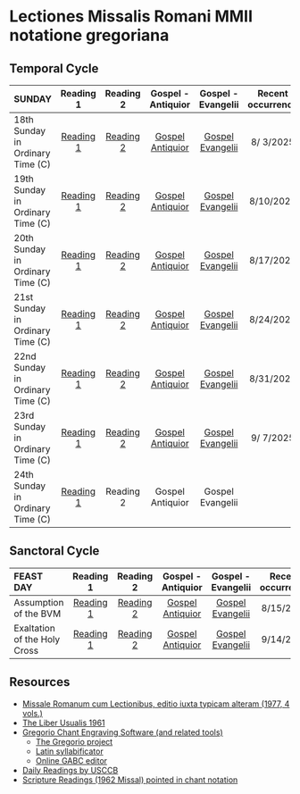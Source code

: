 # Lectiones Missalis Romani MMII notatione gregoriana

## Temporal Cycle

| SUNDAY                           | Reading 1                       | Reading 2                       | Gospel - Antiquior                     | Gospel - Evangelii                     | Recent occurrence |
|:---------------------------------|:-------------------------------:|:-------------------------------:|:--------------------------------------:|:--------------------------------------:|:-----------------:|
| 18th Sunday in Ordinary Time (C) | [Reading 1](files/OT/c18pr.pdf) | [Reading 2](files/OT/c18ep.pdf) | [Gospel Antiquior](files/OT/c18ga.pdf) | [Gospel Evangelii](files/OT/c18ge.pdf) |  8/ 3/2025        |
| 19th Sunday in Ordinary Time (C) | [Reading 1](files/OT/c19pr.pdf) | [Reading 2](files/OT/c19ep.pdf) | [Gospel Antiquior](files/OT/c19ga.pdf) | [Gospel Evangelii](files/OT/c19ge.pdf) |  8/10/2025        |
| 20th Sunday in Ordinary Time (C) | [Reading 1](files/OT/c20pr.pdf) | [Reading 2](files/OT/c20ep.pdf) | [Gospel Antiquior](files/OT/c20ga.pdf) | [Gospel Evangelii](files/OT/c20ge.pdf) |  8/17/2025        |
| 21st Sunday in Ordinary Time (C) | [Reading 1](files/OT/c21pr.pdf) | [Reading 2](files/OT/c21ep.pdf) | [Gospel Antiquior](files/OT/c21ga.pdf) | [Gospel Evangelii](files/OT/c21ge.pdf) |  8/24/2025        |
| 22nd Sunday in Ordinary Time (C) | [Reading 1](files/OT/c22pr.pdf) | [Reading 2](files/OT/c22ep.pdf) | [Gospel Antiquior](files/OT/c22ga.pdf) | [Gospel Evangelii](files/OT/c22ge.pdf) |  8/31/2025        |
| 23rd Sunday in Ordinary Time (C) | [Reading 1](files/OT/c23pr.pdf) | [Reading 2](files/OT/c23ep.pdf) | [Gospel Antiquior](files/OT/c23ga.pdf) | [Gospel Evangelii](files/OT/c23ge.pdf) |  9/ 7/2025        |
| 24th Sunday in Ordinary Time (C) | [Reading 1](files/OT/c24pr.pdf) |  Reading 2                      |  Gospel Antiquior                      |  Gospel Evangelii                      |                   |

## Sanctoral Cycle

| FEAST DAY                        | Reading 1                       | Reading 2                       | Gospel - Antiquior                     | Gospel - Evangelii                     | Recent occurrence |
|:---------------------------------|:-------------------------------:|:-------------------------------:|:--------------------------------------:|:--------------------------------------:|:-----------------:|
| Assumption of the BVM            | [Reading 1](files/SA/asmap.pdf) | [Reading 2](files/SA/asmep.pdf) | [Gospel Antiquior](files/SA/asmga.pdf) | [Gospel Evangelii](files/SA/asmge.pdf) |  8/15/2025        |
| Exaltation of the Holy Cross     | [Reading 1](files/SA/ehcpr.pdf) | [Reading 2](files/SA/ehcep.pdf) | [Gospel Antiquior](files/SA/ehcga.pdf) | [Gospel Evangelii](files/SA/ehcge.pdf) |  9/14/2025        |

## Resources

- [Missale Romanum cum Lectionibus, editio iuxta typicam alteram (1977, 4 vols.)](https://archive.org/details/MissaleRomanumCumLectionibus1977Vol34/)
- [The Liber Usualis 1961](https://archive.org/details/TheLiberUsualis1961/)
- [Gregorio Chant Engraving Software (and related tools)](http://www.gregoriochant.org/)
    - [The Gregorio project](https://gregorio-project.github.io/index.html)
    - [Latin syllabificator](https://gregorio-project.github.io/hyphen-la/)
    - [Online GABC editor](https://www.sourceandsummit.com/editor/legacy/)
- [Daily Readings by USCCB](https://bible.usccb.org/readings/calendar)
- [Scripture Readings (1962 Missal) pointed in chant notation](http://www.windsorlatinmass.org/latin/chant.htm)
